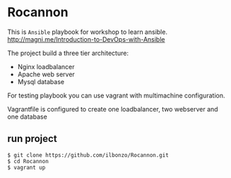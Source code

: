 # Rocannon

This is `Ansible` playbook for workshop to learn ansible.  
http://magni.me/Introduction-to-DevOps-with-Ansible

The project build a three tier  architecture:

 * Nginx loadbalancer
 * Apache web server
 * Mysql database
 
For testing playbook you can use vagrant with multimachine configuration.

Vagrantfile is configured to create one loadbalancer, two webserver and one database

## run project
```
$ git clone https://github.com/ilbonzo/Rocannon.git
$ cd Rocannon
$ vagrant up
```


